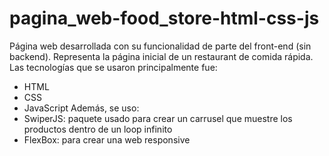 # pagina_web-food_store-html-css-js

Página web desarrollada con su funcionalidad de parte del front-end (sin backend). Representa la página inicial de un restaurant de comida rápida.
Las tecnologías que se usaron principalmente fue:
* HTML
* CSS
* JavaScript
Además, se uso:
* SwiperJS: paquete usado para crear un carrusel que muestre los productos dentro de un loop infinito
* FlexBox: para crear una web responsive

